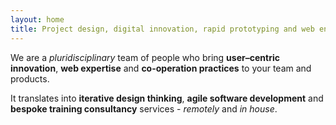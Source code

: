 ```yaml
---
layout: home
title: Project design, digital innovation, rapid prototyping and web engineering services.
---
```


<span id="ref-services"></span>
We are a _pluridisciplinary_ team of people who bring **user&ndash;centric innovation**, **web expertise** and **co-operation practices** to your team and products.

It translates into **iterative design thinking**, **agile software development** and **bespoke training consultancy** services - _remotely_ and _in house_.
